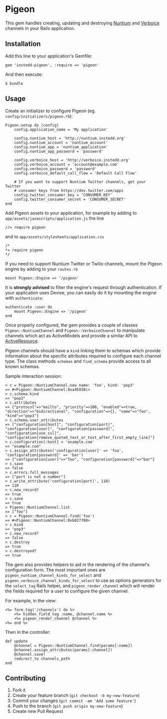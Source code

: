 # Pigeon

This gem handles creating, updating and destroying
[Nuntium](http://nuntium.instedd.org) and
[Verboice](http://verboice.instedd.org) channels in your Rails application.

## Installation

Add this line to your application's Gemfile:

    gem 'instedd-pigeon', :require => 'pigeon'

And then execute:

    $ bundle

## Usage

Create an initializer to configure Pigeon (eg. `config/initializers/pigeon.rb`):

    Pigeon.setup do |config|
        config.application_name = 'My application'

        config.nuntium_host = 'http://nuntium.instedd.org'
        config.nuntium_account = 'nuntium_account'
        config.nuntium_app = 'nuntium_application'
        config.nuntium_app_password = 'password'

        config.verboice_host = 'http://verboice.instedd.org'
        config.verboice_account = 'account@example.com'
        config.verboice_password = 'password'
        config.verboice_default_call_flow = 'Default Call Flow'

        # If you want to support Nuntium Twitter channels, get your Twitter
        # consumer keys from https://dev.twitter.com/apps
        config.twitter_consumer_key = 'CONSUMER_KEY'
        config.twitter_consumer_secret = 'CONSUMER_SECRET'
    end

Add Pigeon assets to your application, for example by adding to
`app/assets/javascripts/application.js` the line

    //= require pigeon

and to `app/assets/stylesheets/application.css`

    /*
    *= require pigeon
    */

If you need to support Nuntium Twitter or Twilio channels, mount the Pigeon engine by
adding to your `routes.rb`

    mount Pigeon::Engine => '/pigeon'

It is **strongly advised** to filter the engine's request through
authentication. If your application uses Devise, you can easily do it by
mounting the engine with `authenticate`:

    authenticate :user do
        mount Pigeon::Engine => '/pigeon'
    end

Once properly configured, the gem provides a couple of classes
`Pigeon::NuntiumChannel` and `Pigeon::VerboiceChannel` to manipulate channels
which act as ActiveModels and provide a similar API to
[ActiveResource](https://github.com/rails/activeresource).

Pigeon channels should have a `kind` linking them to schemas which provide
information about the specific attributes required to configure each channel
type. The class methods `schemas` and `find_schema` provide access to all known
schemas.

Sample interaction session:

    > c = Pigeon::NuntiumChannel.new name: 'foo', kind: 'pop3'
    => #<Pigeon::NuntiumChannel:0xa45938c>
    > c.schema.kind
    => "pop3"
    > c.attributes
    => {"protocol"=>"mailto", "priority"=>100, "enabled"=>true, "direction"=>"bidirectional", "configuration"=>{}, "name"=>"foo", "kind"=>"pop3"}
    > c.schema.user_attributes
    => ["configuration[host]", "configuration[port]", "configuration[user]", "configuration[password]", "configuration[use_ssl]", "configuration[remove_quoted_text_or_text_after_first_empty_line]"]
    > c.configuration[:host] = 'example.com'
    => "example.com"
    > c.assign_attributes('configuration[user]' => 'foo', 'configuration[password]' => 'bar')
    => {"configuration[user]"=>"foo", "configuration[password]"=>"bar"}
    > c.save
    => false
    > c.errors.full_messages
    => ["port is not a number"]
    > c.write_attribute('configuration[port]', 110)
    => 110
    > c.new_record?
    => true
    > c.save
    => true
    > Pigeon::NuntiumChannel.list
    => ["foo"]
    > c = Pigeon::NuntiumChannel.find('foo')
    => #<Pigeon::NuntiumChannel:0xb027708>
    > c.kind
    => "pop3"
    > c.new_record?
    => false
    > c.destroy
    => true
    > c.destroyed?
    => true

The gem also provides helpers to aid in the rendering of the channel's
configuration form. The most important ones are
`pigeon_nuntium_channel_kinds_for_select` and
`pigeon_verboice_channel_kinds_for_select` to use as options generators for the
`select_tag` Rails helper, and `pigeon_render_channel` which will render
the fields required for a user to configure the given channel.

For example, in the view:

    <%= form_tag('/channels') do %>
        <%= hidden_field_tag :name, @channel.name %>
        <%= pigeon_render_channel @channel %>
    <%= end %>

Then in the controller:

    def update
        @channel = Pigeon::NuntiumChannel.find(params[:name])
        @channel.assign_attributes(params[:channel])
        @channel.save!
        redirect_to channels_path
    end

## Contributing

1. Fork it
2. Create your feature branch (`git checkout -b my-new-feature`)
3. Commit your changes (`git commit -am 'Add some feature'`)
4. Push to the branch (`git push origin my-new-feature`)
5. Create new Pull Request
